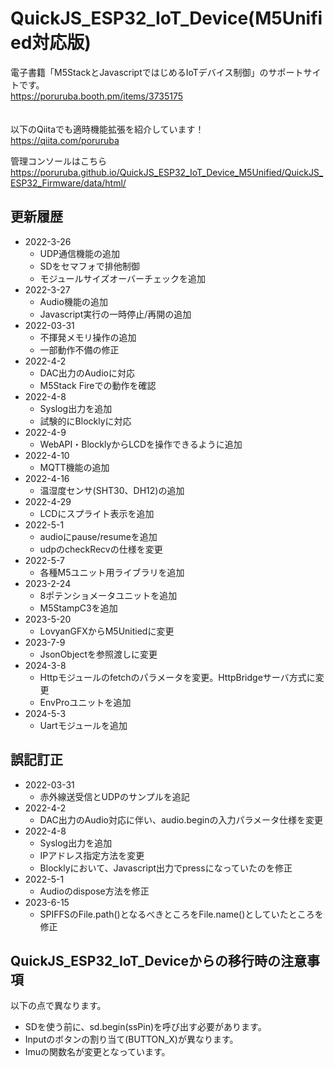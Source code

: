 # QuickJS_ESP32_IoT_Device(M5Unified対応版)

電子書籍「M5StackとJavascriptではじめるIoTデバイス制御」のサポートサイトです。<br>
https://poruruba.booth.pm/items/3735175
<br>
<br>
<br>
以下のQiitaでも適時機能拡張を紹介しています！<br>
https://qiita.com/poruruba

管理コンソールはこちら<br>
https://poruruba.github.io/QuickJS_ESP32_IoT_Device_M5Unified/QuickJS_ESP32_Firmware/data/html/

## 更新履歴
- 2022-3-26
  - UDP通信機能の追加
  - SDをセマフォで排他制御
  - モジュールサイズオーバーチェックを追加
- 2022-3-27
  - Audio機能の追加
  - Javascript実行の一時停止/再開の追加
- 2022-03-31
  - 不揮発メモリ操作の追加 
  - 一部動作不備の修正
- 2022-4-2
  - DAC出力のAudioに対応
  - M5Stack Fireでの動作を確認
- 2022-4-8
  - Syslog出力を追加
  - 試験的にBlocklyに対応
- 2022-4-9
  - WebAPI・BlocklyからLCDを操作できるように追加
- 2022-4-10
  - MQTT機能の追加
- 2022-4-16
  - 温湿度センサ(SHT30、DH12)の追加
- 2022-4-29
  - LCDにスプライト表示を追加
- 2022-5-1
  - audioにpause/resumeを追加
  - udpのcheckRecvの仕様を変更
- 2022-5-7
  - 各種M5ユニット用ライブラリを追加
- 2023-2-24
  - 8ポテンショメータユニットを追加
  - M5StampC3を追加
- 2023-5-20
  - LovyanGFXからM5Unitiedに変更
- 2023-7-9
  - JsonObjectを参照渡しに変更
- 2024-3-8
  - Httpモジュールのfetchのパラメータを変更。HttpBridgeサーバ方式に変更
  - EnvProユニットを追加
- 2024-5-3
  - Uartモジュールを追加

## 誤記訂正
- 2022-03-31
  - 赤外線送受信とUDPのサンプルを追記 
- 2022-4-2
  - DAC出力のAudio対応に伴い、audio.beginの入力パラメータ仕様を変更 
- 2022-4-8
  - Syslog出力を追加
  - IPアドレス指定方法を変更
  - Blocklyにおいて、Javascript出力でpressになっていたのを修正
- 2022-5-1
  - Audioのdispose方法を修正
- 2023-6-15
  - SPIFFSのFile.path()となるべきところをFile.name()としていたところを修正

## QuickJS_ESP32_IoT_Deviceからの移行時の注意事項
以下の点で異なります。
- SDを使う前に、sd.begin(ssPin)を呼び出す必要があります。
- Inputのボタンの割り当て(BUTTON_X)が異なります。
- Imuの関数名が変更となっています。
